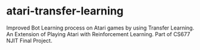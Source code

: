 # atari-transfer-learning
Improved Bot Learning process on Atari games by using Transfer Learning. An Extension of Playing Atari with Reinforcement Learning. Part of CS677 NJIT Final Project.
